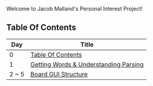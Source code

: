Welcome to Jacob Malland's Personal Interest Project!

## Table Of Contents
| Day |  Title |
|-----|--------|
|  0  | [Table Of Contents](https://github.com/Homestead-High-School/personal-project-JMalland/wiki#table-of-contents)  |
|  1  |  [Getting Words & Understanding Parsing](https://github.com/Homestead-High-School/personal-project-JMalland/wiki/Day-01:-Words-and-Parsing#getting-words--understanding-parsing)  |
|  2 ~ 5  |  [Board GUI Structure](https://github.com/Homestead-High-School/personal-project-JMalland/wiki/Day-02-~-Day-05:-Board-GUI-Structure-&-Custom-Classes#board-gui-structure)  |

